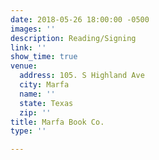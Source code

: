 ```yaml
---
date: 2018-05-26 18:00:00 -0500
images: ''
description: Reading/Signing
link: ''
show_time: true
venue:
  address: 105. S Highland Ave
  city: Marfa
  name: ''
  state: Texas
  zip: ''
title: Marfa Book Co.
type: ''

---
```

